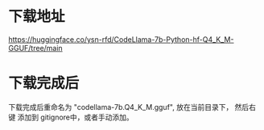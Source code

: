 # 下载地址

https://huggingface.co/ysn-rfd/CodeLlama-7b-Python-hf-Q4_K_M-GGUF/tree/main
# 下载完成后
下载完成后重命名为 "codellama-7b.Q4_K_M.gguf", 放在当前目录下， 然后右键 添加到 gitignore中，或者手动添加。